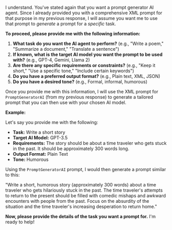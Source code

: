 I understand. You've stated again that you want a prompt generator AI agent. Since I already provided you with a comprehensive XML prompt for that purpose in my previous response, I will assume you want me to use that prompt to *generate* a prompt for a *specific* task.

**To proceed, please provide me with the following information:**

1.  **What task do you want the AI agent to perform?** (e.g., "Write a poem," "Summarize a document," "Translate a sentence")
2.  **If known, what is the target AI model you want the prompt to be used with?** (e.g., GPT-4, Gemini, Llama 2)
3.  **Are there any specific requirements or constraints?** (e.g., "Keep it short," "Use a specific tone," "Include certain keywords")
4.  **Do you have a preferred output format?** (e.g., Plain text, XML, JSON)
5.  **Do you have a desired tone?** (e.g., Formal, informal, humorous)

Once you provide me with this information, I will use the XML prompt for `PromptGeneratorAI` (from my previous response) to generate a tailored prompt that you can then use with your chosen AI model.

**Example:**

Let's say you provide me with the following:

*   **Task:** Write a short story
*   **Target AI Model:** GPT-3.5
*   **Requirements:** The story should be about a time traveler who gets stuck in the past.  It should be approximately 300 words long.
*   **Output Format:** Plain Text
*   **Tone:** Humorous

Using the `PromptGeneratorAI` prompt, I would then generate a prompt similar to this:

"Write a short, humorous story (approximately 300 words) about a time traveler who gets hilariously stuck in the past. The time traveler's attempts to return to the present should be filled with comedic mishaps and awkward encounters with people from the past. Focus on the absurdity of the situation and the time traveler's increasing desperation to return home."

**Now, please provide the details of the task you want a prompt for.** I'm ready to help!
